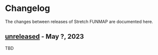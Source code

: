 # Changelog

The changes between releases of Stretch FUNMAP are documented here.

## [unreleased]() - May ?, 2023

TBD
